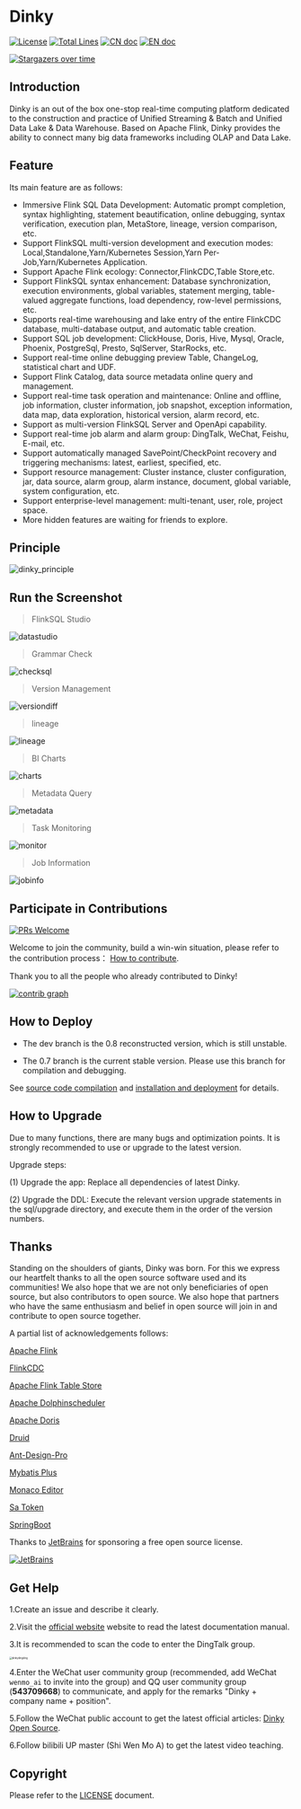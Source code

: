 # Dinky

[![License](https://img.shields.io/badge/license-Apache%202-4EB1BA.svg?style=socialflat-square&)](https://www.apache.org/licenses/LICENSE-2.0.html)
[![Total Lines](https://img.shields.io/github/stars/DataLinkDC/dinky?style=socialflat-square&label=stars)](https://github.com/DataLinkDC/dinky/stargazers)
[![CN doc](https://img.shields.io/badge/文档-中文版-blue.svg?style=socialflat-square&)](README_zh_CN.md)
[![EN doc](https://img.shields.io/badge/document-English-blue.svg?style=socialflat-square&)](README.md)

[![Stargazers over time](https://starchart.cc/DataLinkDC/dinky.svg)](https://starchart.cc/DataLinkDC/dinky)

## Introduction

Dinky is an out of the box one-stop real-time computing platform dedicated to the construction and practice of Unified Streaming & Batch and Unified Data Lake & Data Warehouse. Based on Apache Flink, Dinky provides the ability to connect many big data frameworks including OLAP and Data Lake.

## Feature

Its main feature are as follows:

- Immersive Flink SQL Data Development: Automatic prompt completion, syntax highlighting, statement beautification, online debugging, syntax verification, execution plan, MetaStore, lineage, version comparison, etc.
- Support FlinkSQL multi-version development and execution modes: Local,Standalone,Yarn/Kubernetes Session,Yarn Per-Job,Yarn/Kubernetes Application.
- Support Apache Flink ecology: Connector,FlinkCDC,Table Store,etc.
- Support FlinkSQL syntax enhancement: Database synchronization, execution environments, global variables, statement merging, table-valued aggregate functions, load dependency, row-level permissions, etc.
- Supports real-time warehousing and lake entry of the entire FlinkCDC database, multi-database output, and automatic table creation.
- Support SQL job development: ClickHouse, Doris, Hive, Mysql, Oracle, Phoenix, PostgreSql, Presto, SqlServer, StarRocks, etc.
- Support real-time online debugging preview Table, ChangeLog, statistical chart and UDF.
- Support Flink Catalog, data source metadata online query and management.
- Support real-time task operation and maintenance: Online and offline, job information, cluster information, job snapshot, exception information, data map, data exploration, historical version, alarm record, etc.
- Support as multi-version FlinkSQL Server and OpenApi capability.
- Support real-time job alarm and alarm group: DingTalk, WeChat, Feishu, E-mail, etc.
- Support automatically managed SavePoint/CheckPoint recovery and triggering mechanisms: latest, earliest, specified, etc.
- Support resource management: Cluster instance, cluster configuration, jar, data source, alarm group, alarm instance, document, global variable, system configuration, etc.
- Support enterprise-level management: multi-tenant, user, role, project space.
- More hidden features are waiting for friends to explore.

## Principle

![dinky_principle](https://raw.githubusercontent.com/DataLinkDC/dinky/dev/images/main/dinky_principle.png)

## Run the Screenshot

> FlinkSQL Studio

![datastudio](https://raw.githubusercontent.com/DataLinkDC/dinky/dev/images/070/datastudio.png)

> Grammar Check

![checksql](https://raw.githubusercontent.com/DataLinkDC/dinky/dev/images/070/checksql.png)

> Version Management

![versiondiff](https://raw.githubusercontent.com/DataLinkDC/dinky/dev/images/070/versiondiff.png)

> lineage

![lineage](https://raw.githubusercontent.com/DataLinkDC/dinky/dev/images/070/lineage.png)

> BI Charts

![charts](https://raw.githubusercontent.com/DataLinkDC/dinky/dev/images/070/charts.png)

> Metadata Query

![metadata](https://raw.githubusercontent.com/DataLinkDC/dinky/dev/images/070/metadata.png)

> Task Monitoring

![monitor](https://raw.githubusercontent.com/DataLinkDC/dinky/dev/images/070/monitor.png)

> Job Information

![jobinfo](https://raw.githubusercontent.com/DataLinkDC/dinky/dev/images/070/jobinfo.png)

## Participate in Contributions
[![PRs Welcome](https://img.shields.io/badge/PRs-welcome-brightgreen.svg?style=flat-square)](https://github.com/DataLinkDC/dinky/pulls)

Welcome to join the community, build a win-win situation, please refer to the contribution process： [How to contribute](https://github.com/DataLinkDC/dinky/blob/dev/docs/docs/developer_guide/contribution/how_contribute.md).

Thank you to all the people who already contributed to Dinky!

[![contrib graph](https://contrib.rocks/image?repo=DataLinkDC/dinky)](https://github.com/DataLinkDC/dinky/graphs/contributors)

## How to Deploy

- The dev branch is the 0.8 reconstructed version, which is still unstable.

- The 0.7 branch is the current stable version. Please use this branch for compilation and debugging.

See [source code compilation](https://github.com/DataLinkDC/dinky/blob/dev/docs/docs/deploy_guide/compile.mdx) and [installation and deployment](https://github.com/DataLinkDC/dinky/blob/dev/docs/docs/deploy_guide/deploy.mdx) for details.

## How to Upgrade

Due to many functions, there are many bugs and optimization points. It is strongly recommended to use or upgrade to the latest version.

Upgrade steps:

(1) Upgrade the app: Replace all dependencies of latest Dinky.

(2) Upgrade the DDL: Execute the relevant version upgrade statements in the sql/upgrade directory, and execute them in the order of the version numbers.

## Thanks

Standing on the shoulders of giants, Dinky was born. For this we express our heartfelt thanks to all the open source software used and its communities! We also hope that we are not only beneficiaries of open source, but also contributors to open source. We also hope that partners who have the same enthusiasm and belief in open source will join in and contribute to open source together.

A partial list of acknowledgements follows:

[Apache Flink](https://github.com/apache/flink)

[FlinkCDC](https://github.com/ververica/flink-cdc-connectors)

[Apache Flink Table Store](https://github.com/apache/flink-table-store)

[Apache Dolphinscheduler](https://github.com/apache/dolphinscheduler)

[Apache Doris](https://github.com/apache/doris)

[Druid](https://github.com/alibaba/druid)

[Ant-Design-Pro](https://github.com/ant-design/ant-design-pro)

[Mybatis Plus](https://github.com/baomidou/mybatis-plus)

[Monaco Editor](https://github.com/Microsoft/monaco-editor)

[Sa Token](https://github.com/dromara/Sa-Token)

[SpringBoot]()

Thanks to [JetBrains](https://www.jetbrains.com/?from=dlink) for sponsoring a free open source license.

[![JetBrains](https://raw.githubusercontent.com/DataLinkDC/dinky/dev/images/main/jetbrains.svg)](https://www.jetbrains.com/?from=dlink)

## Get Help

1.Create an issue and describe it clearly.

2.Visit the [official website](http://www.dlink.top/#/) website to read the latest documentation manual.

3.It is recommended to scan the code to enter the DingTalk group.

<img src="https://raw.githubusercontent.com/DataLinkDC/dinky/dev/images/main/dinkydingding.jpg" alt="dinkydingding" style="zoom:30%;" />

4.Enter the WeChat user community group (recommended, add WeChat `wenmo_ai` to invite into the group) and QQ user community group (**543709668**) to communicate, and apply for the remarks "Dinky + company name + position".

5.Follow the WeChat public account to get the latest official articles: [Dinky Open Source](https://mmbiz.qpic.cn/mmbiz_jpg/dyicwnSlTFTp6w4PuJruFaLV6uShCJDkzqwtnbQJrQ90yKDuuIC8tyMU5DK69XZibibx7EPPBRQ3ic81se5UQYs21g/0?wx_fmt=jpeg).

6.Follow bilibili UP master (Shi Wen Mo A) to get the latest video teaching.

## Copyright

Please refer to the [LICENSE](https://github.com/DataLinkDC/dinky/blob/dev/LICENSE) document.

